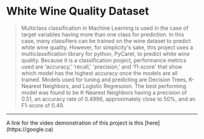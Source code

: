 # White Wine Quality Dataset

> Multiclass classification in Machine Learning is used in the case of target variables having more than one class for prediction. In this case, many classifiers can be trained on the wine dataset to predict white wine quality. However, for simplicity's sake, this project uses a multiclassification library for python, PyCaret, to predict white wine quality. Because it is a classification project, performance metrics used are 'accuracy,' 'recall,' 'precision,' and 'f1-score' that show which model has the highest accuracy once the models are all trained. Models used for tuning and predicting are Decision Trees, K-Nearest Neighbors, and Logistic Regression. The best performing model was found to be K-Nearest Neighbors having a precision of 0.51, an accuracy rate of 0.4996, approximately close to 50%, and an F1-score of 0.49. 
<hr>
A link for the video demonstration of this project is this [here](https://google.ca)
